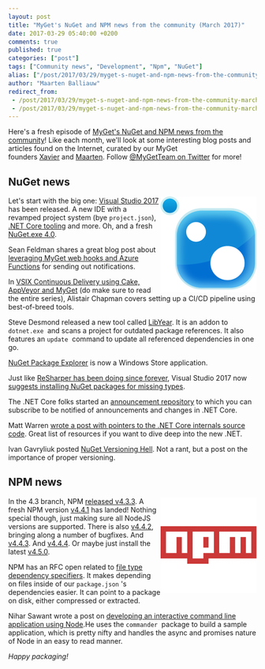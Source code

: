 ```yaml
---
layout: post
title: "MyGet's NuGet and NPM news from the community (March 2017)"
date: 2017-03-29 05:40:00 +0200
comments: true
published: true
categories: ["post"]
tags: ["Community news", "Development", "Npm", "NuGet"]
alias: ["/post/2017/03/29/myget-s-nuget-and-npm-news-from-the-community-march-2017.aspx"]
author: "Maarten Balliauw"
redirect_from:
 - /post/2017/03/29/myget-s-nuget-and-npm-news-from-the-community-march-2017.aspx.html
 - /post/2017/03/29/myget-s-nuget-and-npm-news-from-the-community-march-2017.aspx.html
---
```


<p>Here's a fresh episode of&nbsp;<a href="/category/Community-news.aspx" target="_blank">MyGet's NuGet and NPM news from the community</a>! Like each month, we'll look at some interesting blog posts and articles found on the Internet, curated by our MyGet founders&nbsp;<a href="http://www.twitter.com/xavierdecoster">Xavier</a>&nbsp;and&nbsp;<a href="http://www.twitter.com/maartenballiauw">Maarten</a>. Follow&nbsp;<a href="http://www.twitter.com/MyGetTeam">@MyGetTeam on Twitter</a>&nbsp;for more!</p>
<h2>NuGet news</h2>
<p><a href="http://www.myget.org/nuget"><img src="/images/image_150.png" style="float: right;" alt="" width="195" height="194"></a>Let's start with the big one: <a href="https://blogs.msdn.microsoft.com/visualstudio/2017/03/07/announcing-visual-studio-2017-general-availability-and-more/">Visual Studio 2017</a> has been released. A new IDE with a revamped project system (bye <code>project.json</code>), <a href="https://blogs.msdn.microsoft.com/webdev/2017/03/07/announcing-visual-studio-2017/">.NET Core tooling</a> and more. Oh, and a fresh <a href="http://blog.nuget.org/20170308/Announcing-NuGet-4.0-RTM.html">NuGet.exe 4.0</a>.</p>
<p>Sean Feldman shares a great blog post about <a href="https://weblogs.asp.net/sfeldman/notifications-with-myget-and-azure-functions">leveraging MyGet web hooks and Azure Functions</a> for sending out notifications.</p>
<p>In <a href="https://blog.agchapman.com/vsix-continuous-delivery-using-cake-appveyor-and-myget">VSIX Continuous Delivery using Cake, AppVeyor and MyGet</a> (do make sure to read the entire series), Alistair Chapman covers setting up a CI/CD pipeline using best-of-breed tools.</p>
<p>Steve Desmond released a new tool called <a href="https://stevedesmond.ca/blog/happy-libyear">LibYear</a>. It is an addon to <code>dotnet.exe</code>&nbsp; and scans a project for outdated package references. It also features an <code>update</code>&nbsp; command to update all referenced dependencies in one go.</p>
<p><a href="https://www.microsoft.com/en-us/store/p/nuget-package-explorer/9wzdncrdmdm3">NuGet Package Explorer</a> is now a Windows Store application.</p>
<p>Just like <a href="https://www.jetbrains.com/help/resharper/Finding_Exploring_and_Installing_NuGet_Packages.html">ReSharper has been doing since forever</a>, Visual Studio 2017 now <a href="https://www.hanselman.com/blog/VisualStudio2017CanAutomaticallyRecommendNuGetPackagesForUnknownTypes.aspx">suggests installing NuGet packages for missing types</a>.</p>
<p>The .NET Core folks started an <a href="https://github.com/dotnet/announcements">announcement repository</a> to which you can subscribe to be notified of announcements and changes in .NET Core.</p>
<p>Matt Warren <a href="http://mattwarren.org/2017/03/23/Hitchhikers-Guide-to-the-CoreCLR-Source-Code/">wrote a post with pointers to the .NET Core internals source code</a>. Great list of resources if you want to dive deep into the new .NET.</p>
<p>Ivan Gavryliuk posted <a href="http://isolineltd.com/blog/2017/03/23/NuGet-Versioning-Hell">NuGet Versioning Hell</a>. Not a rant, but a post on the importance of proper versioning.</p>
<h2>NPM news</h2>
<p><a href="http://www.myget.org/npm"><img src="/images/image_151.png" style="float: right;" alt="" width="195" height="195"></a>In the 4.3 branch, NPM <a href="http://blog.npmjs.org/post/158456993600/npm-v443-released">released v4.3.3</a>. A fresh NPM version <a href="https://github.com/npm/npm/releases/tag/v4.4.1">v4.4.1</a> has landed! Nothing special though, just making sure all NodeJS versions are supported. There is also <a href="https://github.com/npm/npm/releases/tag/v4.4.2">v4.4.2</a>, bringing along a number of bugfixes. And <a href="http://blog.npmjs.org/post/158456993600/npm-v443-released">v4.4.3</a>. And <a href="http://blog.npmjs.org/post/158491920315/v444-2017-03-10-okay-we-have-another">v4.4.4</a>. Or maybe just install the latest <a href="http://blog.npmjs.org/post/158793343690/npm-v450-2017-03-24">v4.5.0</a>.</p>
<p>NPM has an RFC open related to <a href="https://github.com/npm/npm/pull/15900">file type dependency specifiers</a>. It makes depending on files inside of our <code>package.json</code>&nbsp;'s dependencies easier. It can point to a package on disk, either compressed or extracted.</p>
<p>Nihar Sawant wrote a post on <a href="https://www.smashingmagazine.com/2017/03/interactive-command-line-application-node-js/">developing an interactive command line application using Node</a>.He uses the <code>commander</code>&nbsp; package to build a sample application, which is pretty nifty and handles the async and promises nature of Node in an easy to read manner.</p>
<p><em>Happy packaging!</em></p>



